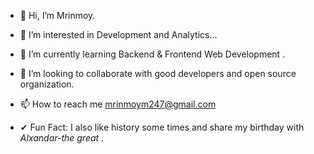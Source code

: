 - 👋 Hi, I’m Mrinmoy.
- 👀 I’m interested in Development and Analytics...
- 🌱 I’m currently learning Backend & Frontend Web Development .
- 💞️ I’m looking to collaborate with good developers and open source organization.
- 📫 How to reach me mrinmoym247@gmail.com

- ✔  Fun Fact: I also like history some times and share my birthday with *Alxandar-the great* .

<!---
mrin247/mrin247 is a ✨ special ✨ repository because its `README.md` (this file) appears on your GitHub profile.
You can click the Preview link to take a look at your changes.
--->
